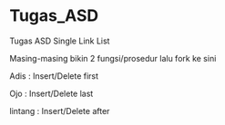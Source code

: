 # Tugas_ASD
Tugas ASD Single Link List

Masing-masing bikin 2 fungsi/prosedur lalu fork ke sini


Adis : Insert/Delete first


Ojo : Insert/Delete last


lintang : Insert/Delete after


